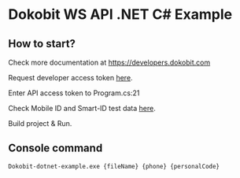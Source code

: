 # Dokobit WS API .NET C# Example

## How to start? 

Check more documentation at https://developers.dokobit.com

Request developer access token [here](https://www.dokobit.com/developers/request-token).

Enter API access token to Program.cs:21

Check Mobile ID and Smart-ID test data [here](https://support.dokobit.com/article/667-mobile-id-and-smart-id-test-data).

Build project & Run.

## Console command

`Dokobit-dotnet-example.exe {fileName} {phone} {personalCode}`
